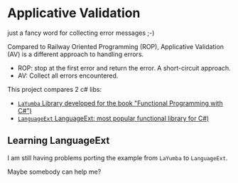 # Applicative Validation

just a fancy word for collecting error messages ;-)

Compared to Railway Oriented Programming (ROP), Applicative Validation (AV) is a different approach to
handling errors. 

- ROP: stop at the first error and return the error. A short-circuit approach.
- AV: Collect all errors encountered.

This project compares 2 c# libs:

- [`LaYumba` Library developed for the book "Functional Programming with C#")](https://github.com/la-yumba/functional-csharp-code)
- [`LanguageExt` LanguageExt: most popular functional library for C#)](https://github.com/louthy/language-ext)

## Learning LanguageExt

I am still having problems porting the example from `LaYumba` to `LanguageExt`.

Maybe somebody can help me?

